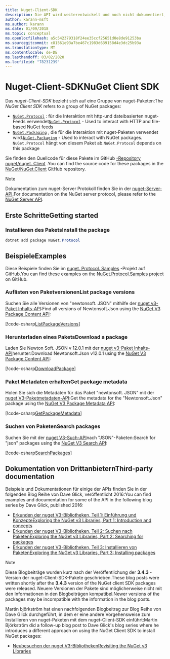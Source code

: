 ```yaml
---
title: Nuget-Client-SDK
description: Die API wird weiterentwickelt und noch nicht dokumentiert, aber Beispiele sind im Blog von Dave Glick verfügbar.
author: karann-msft
ms.author: karann
ms.date: 01/09/2018
ms.topic: conceptual
ms.openlocfilehash: a5c542379318f24ee35ccf25651d0e8de91253ba
ms.sourcegitcommit: c81561e93a7be467c1983d639158d4e3dc25b93a
ms.translationtype: MT
ms.contentlocale: de-DE
ms.lasthandoff: 03/02/2020
ms.locfileid: "78231239"
---
```

# <a name="nuget-client-sdk"></a><span data-ttu-id="0d1ee-103">Nuget-Client-SDK</span><span class="sxs-lookup"><span data-stu-id="0d1ee-103">NuGet Client SDK</span></span>

<span data-ttu-id="0d1ee-104">Das *nuget-Client-SDK* bezieht sich auf eine Gruppe von nuget-Paketen:</span><span class="sxs-lookup"><span data-stu-id="0d1ee-104">The *NuGet Client SDK* refers to a group of NuGet packages:</span></span>

* <span data-ttu-id="0d1ee-105">[`NuGet.Protocol`](https://www.nuget.org/packages/NuGet.Protocol) : für die Interaktion mit http-und dateibasierten nuget-Feeds verwendet</span><span class="sxs-lookup"><span data-stu-id="0d1ee-105">[`NuGet.Protocol`](https://www.nuget.org/packages/NuGet.Protocol) - Used to interact with HTTP and file-based NuGet feeds</span></span>
* <span data-ttu-id="0d1ee-106">[`NuGet.Packaging`](https://www.nuget.org/packages/NuGet.Packaging) , die für die Interaktion mit nuget-Paketen verwendet wird.</span><span class="sxs-lookup"><span data-stu-id="0d1ee-106">[`NuGet.Packaging`](https://www.nuget.org/packages/NuGet.Packaging) - Used to interact with NuGet packages.</span></span> <span data-ttu-id="0d1ee-107">`NuGet.Protocol` hängt von diesem Paket ab.</span><span class="sxs-lookup"><span data-stu-id="0d1ee-107">`NuGet.Protocol` depends on this package</span></span>

<span data-ttu-id="0d1ee-108">Sie finden den Quellcode für diese Pakete im GitHub [-Repository nuget/nuget. Client](https://github.com/NuGet/NuGet.Client) .</span><span class="sxs-lookup"><span data-stu-id="0d1ee-108">You can find the source code for these packages in the [NuGet/NuGet.Client](https://github.com/NuGet/NuGet.Client) GitHub repository.</span></span>

> [!Note]
> <span data-ttu-id="0d1ee-109">Dokumentation zum nuget-Server Protokoll finden Sie in der [nuget-Server-API](~/api/overview.md).</span><span class="sxs-lookup"><span data-stu-id="0d1ee-109">For documentation on the NuGet server protocol, please refer to the [NuGet Server API](~/api/overview.md).</span></span>

## <a name="getting-started"></a><span data-ttu-id="0d1ee-110">Erste Schritte</span><span class="sxs-lookup"><span data-stu-id="0d1ee-110">Getting started</span></span>

### <a name="install-the-package"></a><span data-ttu-id="0d1ee-111">Installieren des Pakets</span><span class="sxs-lookup"><span data-stu-id="0d1ee-111">Install the package</span></span>

```ps1
dotnet add package NuGet.Protocol
```

## <a name="examples"></a><span data-ttu-id="0d1ee-112">Beispiele</span><span class="sxs-lookup"><span data-stu-id="0d1ee-112">Examples</span></span>

<span data-ttu-id="0d1ee-113">Diese Beispiele finden Sie im [nuget. Protocol. Samples](https://github.com/NuGet/Samples/tree/master/NuGetProtocolSamples) -Projekt auf GitHub.</span><span class="sxs-lookup"><span data-stu-id="0d1ee-113">You can find these examples on the [NuGet.Protocol.Samples](https://github.com/NuGet/Samples/tree/master/NuGetProtocolSamples) project on GitHub.</span></span>

### <a name="list-package-versions"></a><span data-ttu-id="0d1ee-114">Auflisten von Paketversionen</span><span class="sxs-lookup"><span data-stu-id="0d1ee-114">List package versions</span></span>

<span data-ttu-id="0d1ee-115">Suchen Sie alle Versionen von "newtonsoft. JSON" mithilfe der [nuget v3-Paket Inhalts-API](../api/package-base-address-resource.md#enumerate-package-versions):</span><span class="sxs-lookup"><span data-stu-id="0d1ee-115">Find all versions of Newtonsoft.Json using the [NuGet V3 Package Content API](../api/package-base-address-resource.md#enumerate-package-versions):</span></span>

[!code-csharp[ListPackageVersions](~/../nuget-samples/NuGetProtocolSamples/Program.cs?name=ListPackageVersions)]

### <a name="download-a-package"></a><span data-ttu-id="0d1ee-116">Herunterladen eines Pakets</span><span class="sxs-lookup"><span data-stu-id="0d1ee-116">Download a package</span></span>

<span data-ttu-id="0d1ee-117">Laden Sie Newton Soft. JSON v 12.0.1 mit der [nuget v3-Paket Inhalts-API](../api/package-base-address-resource.md)herunter:</span><span class="sxs-lookup"><span data-stu-id="0d1ee-117">Download Newtonsoft.Json v12.0.1 using the [NuGet V3 Package Content API](../api/package-base-address-resource.md):</span></span>

[!code-csharp[DownloadPackage](~/../nuget-samples/NuGetProtocolSamples/Program.cs?name=DownloadPackage)]

### <a name="get-package-metadata"></a><span data-ttu-id="0d1ee-118">Paket Metadaten erhalten</span><span class="sxs-lookup"><span data-stu-id="0d1ee-118">Get package metadata</span></span>

<span data-ttu-id="0d1ee-119">Holen Sie sich die Metadaten für das Paket "newtonsoft. JSON" mit der [nuget V3-Paketmetadaten-API](../api/registration-base-url-resource.md):</span><span class="sxs-lookup"><span data-stu-id="0d1ee-119">Get the metadata for the "Newtonsoft.Json" package using the [NuGet V3 Package Metadata API](../api/registration-base-url-resource.md):</span></span>

[!code-csharp[GetPackageMetadata](~/../nuget-samples/NuGetProtocolSamples/Program.cs?name=GetPackageMetadata)]

### <a name="search-packages"></a><span data-ttu-id="0d1ee-120">Suchen von Paketen</span><span class="sxs-lookup"><span data-stu-id="0d1ee-120">Search packages</span></span>

<span data-ttu-id="0d1ee-121">Suchen Sie mit der [nuget V3-Such-API](../api/search-query-service-resource.md)nach "JSON"-Paketen:</span><span class="sxs-lookup"><span data-stu-id="0d1ee-121">Search for "json" packages using the [NuGet V3 Search API](../api/search-query-service-resource.md):</span></span>

[!code-csharp[SearchPackages](~/../nuget-samples/NuGetProtocolSamples/Program.cs?name=SearchPackages)]

## <a name="third-party-documentation"></a><span data-ttu-id="0d1ee-122">Dokumentation von Drittanbietern</span><span class="sxs-lookup"><span data-stu-id="0d1ee-122">Third-party documentation</span></span>

<span data-ttu-id="0d1ee-123">Beispiele und Dokumentationen für einige der APIs finden Sie in der folgenden Blog Reihe von Dave Glick, veröffentlicht 2016:</span><span class="sxs-lookup"><span data-stu-id="0d1ee-123">You can find examples and documentation for some of the API in the following blog series by Dave Glick, published 2016:</span></span>

- [<span data-ttu-id="0d1ee-124">Erkunden der nuget V3-Bibliotheken, Teil 1: Einführung und Konzepte</span><span class="sxs-lookup"><span data-stu-id="0d1ee-124">Exploring the NuGet v3 Libraries, Part 1: Introduction and concepts</span></span>](http://daveaglick.com/posts/exploring-the-nuget-v3-libraries-part-1)
- [<span data-ttu-id="0d1ee-125">Erkunden der nuget V3-Bibliotheken, Teil 2: Suchen nach Paketen</span><span class="sxs-lookup"><span data-stu-id="0d1ee-125">Exploring the NuGet v3 Libraries, Part 2: Searching for packages</span></span>](http://daveaglick.com/posts/exploring-the-nuget-v3-libraries-part-2)
- [<span data-ttu-id="0d1ee-126">Erkunden der nuget V3-Bibliotheken, Teil 3: Installieren von Paketen</span><span class="sxs-lookup"><span data-stu-id="0d1ee-126">Exploring the NuGet v3 Libraries, Part 3: Installing packages</span></span>](http://daveaglick.com/posts/exploring-the-nuget-v3-libraries-part-3)

> [!Note]
> <span data-ttu-id="0d1ee-127">Diese Blogbeiträge wurden kurz nach der Veröffentlichung der **3.4.3** -Version der nuget-Client-SDK-Pakete geschrieben.</span><span class="sxs-lookup"><span data-stu-id="0d1ee-127">These blog posts were written shortly after the **3.4.3** version of the NuGet client SDK packages were released.</span></span>
> <span data-ttu-id="0d1ee-128">Neuere Versionen der Pakete sind möglicherweise nicht mit den Informationen in den Blogbeiträgen kompatibel.</span><span class="sxs-lookup"><span data-stu-id="0d1ee-128">Newer versions of the packages may be incompatible with the information in the blog posts.</span></span>

<span data-ttu-id="0d1ee-129">Martin björkström hat einen nachfolgenden Blogbeitrag zur Blog Reihe von Dave Glick durchgeführt, in dem er eine andere Vorgehensweise zum Installieren von nuget-Paketen mit dem nuget-Client-SDK einführt:</span><span class="sxs-lookup"><span data-stu-id="0d1ee-129">Martin Björkström did a follow-up blog post to Dave Glick's blog series where he introduces a different approach on using the NuGet Client SDK to install NuGet packages:</span></span>

- [<span data-ttu-id="0d1ee-130">Neubesuchen der nuget V3-Bibliotheken</span><span class="sxs-lookup"><span data-stu-id="0d1ee-130">Revisiting the NuGet v3 Libraries</span></span>](https://martinbjorkstrom.com/posts/2018-09-19-revisiting-nuget-client-libraries)
